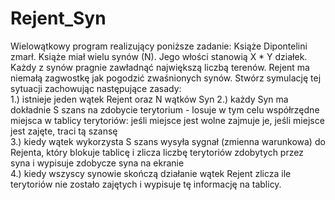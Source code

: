 # Rejent_Syn
Wielowątkowy program realizujący poniższe zadanie:  Książe Dipontelini zmarł. Książe miał wielu synów (N). Jego włości stanowią X * Y działek. Każdy z synów pragnie zawładnąć największą liczbą terenów. Rejent ma niemałą zagwostkę jak pogodzić zwaśnionych synów.  Stwórz symulację tej sytuacji zachowując następujące zasady:     
1.) istnieje jeden wątek Rejent oraz N wątków Syn
2.) każdy Syn ma dokładnie S szans na zdobycie terytorium - losuje w tym celu współrzędne miejsca w tablicy terytoriów: jeśli miejsce jest wolne zajmuje je, jeśli miejsce jest zajęte, traci tą szansę     
3.) kiedy wątek wykorzysta S szans wysyła sygnał (zmienna warunkowa) do Rejenta, który blokuje tablicę i zlicza liczbę terytoriów zdobytych przez syna i wypisuje zdobycze syna na ekranie     
4.) kiedy wszyscy synowie skończą działanie wątek Rejent zlicza ile terytoriów nie zostało zajętych i wypisuje tę informację na tablicy.
